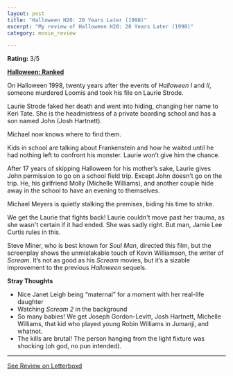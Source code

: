 ```yaml
---
layout: post
title: "Halloween H20: 20 Years Later (1998)"
excerpt: "My review of Halloween H20: 20 Years Later (1998)"
category: movie_review

---
```


**Rating:** 3/5

<b><a href="https://boxd.it/pTT2i/detail">Halloween: Ranked</a></b>

On Halloween 1998, twenty years after the events of <i>Halloween I</i> and <i>II</i>, someone murdered Loomis and took his file on Laurie Strode.

Laurie Strode faked her death and went into hiding, changing her name to Keri Tate. She is the headmistress of a private boarding school and has a son named John (Josh Hartnett).

Michael now knows where to find them.

Kids in school are talking about Frankenstein and how he waited until he had nothing left to confront his monster. Laurie won’t give him the chance.

After 17 years of skipping Halloween for his mother’s sake, Laurie gives John permission to go on a school field trip. Except John doesn’t go on the trip. He, his girlfriend Molly (Michelle Williams), and another couple hide away in the school to have an evening to themselves.

Michael Meyers is quietly stalking the premises, biding his time to strike.

We get the Laurie that fights back! Laurie couldn't move past her trauma, as she wasn't certain if it had ended. She was sadly right. But man, Jamie Lee Curtis rules in this.

Steve Miner, who is best known for <i>Soul Man</i>, directed this film, but the screenplay shows the unmistakable touch of Kevin Williamson, the writer of <i>Scream</i>. It’s not as good as his <i>Scream</i> movies, but it’s a sizable improvement to the previous <i>Halloween</i> sequels.

<b>Stray Thoughts</b>
* Nice Janet Leigh being “maternal” for a moment with her real-life daughter
* Watching <i>Scream 2</i> in the background
* So many babies! We get Joseph Gordon-Levitt, Josh Hartnett, Michelle Williams, that kid who played young Robin Williams in Jumanji, and whatnot.
* The kills are brutal! The person hanging from the light fixture was shocking (oh god, no pun intended).

<hr>

[See Review on Letterboxd](https://boxd.it/53nqa5)
